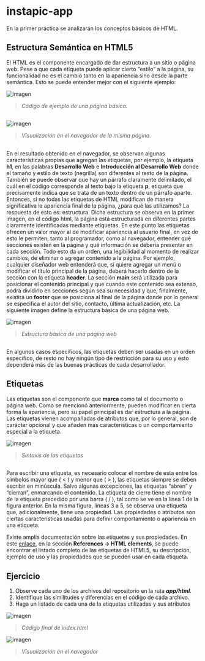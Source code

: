 # instapic-app

En la primer práctica se analizarán los conceptos básicos de HTML.

## Estructura Semántica en HTML5
El HTML es el componente encargado de dar estructura a un sitio o página web. Pese a que cada etiqueta puede aplicar cierto “estilo” a la página, su funcionalidad no es el cambio tanto en la apariencia sino desde la parte semántica. Esto se puede entender mejor con el siguiente ejemplo:

![imagen](https://github.com/user-attachments/assets/51333bdc-ace6-4647-91c5-88dd14e63554)
> *Código de ejemplo de una página básica.*

##

![imagen](https://github.com/user-attachments/assets/d3b6b6a3-1810-4901-b457-525077627e4f)
> *Visualización en el navegador de la misma página.*

##

En el resultado obtenido en el navegador, se observan algunas características propias que agregan las etiquetas, por ejemplo, la etiqueta **h1**, en las palabras **Desarrollo Web** e **Introducción al Desarrollo Web** donde el tamaño y estilo de texto (negrilla) son diferentes al resto de la página. También se puede observar que hay un párrafo claramente delimitado, el cuál en el código corresponde al texto bajo la etiqueta **p**, etiqueta que precisamente indica que se trata de un texto dentro de un párrafo aparte. Entonces, si no todas las etiquetas de HTML modifican de manera significativa la apariencia final de la página, ¿para qué las utilizamos? La respuesta de esto es: estructura. Dicha estructura se observa en la primer imagen, en el código html, la página está estructurada en diferentes partes claramente identificadas mediante etiquetas. En este punto las etiquetas ofrecen un valor mayor al de modificar apariencia al usuario final, en vez de esto le permiten, tanto al programador, como al navegador, entender qué secciones existen en la página y qué información se debería presentar en cada sección. Todo esto da un orden, una legibilidad al momento de realizar cambios, de eliminar o agregar contenido a la página. Por ejemplo, cualquier diseñador web entenderá que, si quiere agregar un menú o modificar el título principal de la página, deberá hacerlo dentro de la sección con la etiqueta **header**. La sección **main** será utilizada para posicionar el contenido principal y que cuando este contenido sea extenso, podrá dividirlo en secciones según sea su necesidad y que, finalmente, existirá un **footer** que se posiciona al final de la página donde por lo general se especifica el autor del sitio, contacto, última actualización, etc. La siguiente imagen define la estructura básica de una página web.

![imagen](https://github.com/user-attachments/assets/24c990d4-9ef1-4fe2-9494-3f43ec2b52a9)
> *Estructura básica de una página web*

##

En algunos casos específicos, las etiquetas deben ser usadas en un orden específico, de resto no hay ningún tipo de restricción para su uso y esto dependerá más de las buenas prácticas de cada desarrollador.


## Etiquetas
Las etiquetas son el componente que **marca** como tal el documento o página web. Como se mencionó anteriormente, pueden modificar en cierta forma la apariencia, pero su papel principal es dar estructura a la página. Las etiquetas vienen acompañadas de atributos que, por lo general, son de carácter opcional y que añaden más características o un comportamiento especial a la etiqueta.

![imagen](https://github.com/user-attachments/assets/c6e47661-6db7-4270-8f79-4116bb9a4721)
> *Sintaxis de las etiquetas*

##

Para escribir una etiqueta, es necesario colocar el nombre de esta entre los símbolos mayor que ( < ) y menor que ( > ), las etiquetas siempre se deben escribir en minúscula. Salvo algunas excepciones, las etiquetas “abren” y “cierran”, enmarcando el contenido. La etiqueta de cierre tiene el nombre de la etiqueta precedido por una barra ( / ), tal como se ve en la línea 1 de la figura anterior. En la misma figura, líneas 3 a 5, se observa una etiqueta que, adicionalmente, tiene una propiedad. Las propiedades o atributos son ciertas características usadas para definir comportamiento o apariencia en una etiqueta.

Existe amplia documentación sobre las etiquetas y sus propiedades. En este [enlace](https://developer.mozilla.org/es/docs/Web/HTML), en la sección **References -> HTML elements**, se puede encontrar el listado completo de las etiquetas de HTML5, su descripción, ejemplo de uso y las propiedades que se pueden usar en cada etiqueta.


## Ejercicio

1. Observe cada uno de los archivos del repositorio en la ruta ***app/html***.
2. Identifique las similitudes y diferencias en el código de cada archivo.
3. Haga un listado de cada una de la etiquetas utilizadas y sus atributos

![imagen](https://github.com/user-attachments/assets/1f6780d4-686a-48da-a03f-d854470e80e7)
> *Código final de index.html*


![imagen](https://github.com/user-attachments/assets/2cab1d26-2a37-45e6-bc7c-9aeb649b398f)
> *Visualización en el navegador*
